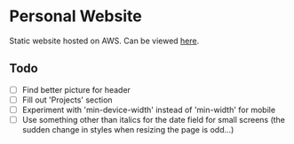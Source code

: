 # Personal Website
Static website hosted on AWS. Can be viewed [here](www.grantramil.com).

## Todo
- [ ] Find better picture for header
- [ ] Fill out 'Projects' section
- [ ] Experiment with 'min-device-width' instead of 'min-width' for mobile
- [ ] Use something other than italics for the date field for small screens (the sudden change in styles when resizing the page is odd...)
